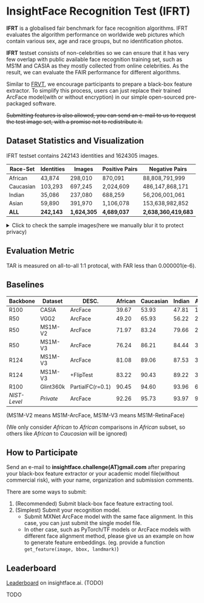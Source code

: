 # InsightFace Recognition Test (IFRT)
**IFRT** is a globalised fair benchmark for face recognition algorithms. IFRT evaluates the algorithm performance on worldwide web pictures which contain various sex, age and race groups, but no identification photos.

**IFRT** testset consists of non-celebrities so we can ensure that it has very few overlap with public available face recognition training set, such as MS1M and CASIA as they mostly collected from online celebrities. As the result, we can evaluate the FAIR performance for different algorithms.

Similar to [FRVT](https://www.nist.gov/programs-projects/face-recognition-vendor-test-frvt), we encourage participants to prepare a black-box feature extractor. To simplify this process, users can just replace their trained ArcFace model(with or without encryption) in our simple open-sourced pre-packaged software.

~~Submitting features is also allowed, you can send an e-mail to us to request the test image set, with a promise not to redistribute it.~~

## Dataset Statistics and Visualization

IFRT testset contains 242143 identities and 1624305 images.

| Race-Set     | Identities  | Images        |  Positive Pairs   | Negative Pairs        |
| -------      | ----------  | -----------   |  -----------      | -----------           |
| African      | 43,874      | 298,010       |  870,091          | 88,808,791,999        |
| Caucasian    | 103,293     | 697,245       |  2,024,609        | 486,147,868,171       |
| Indian       | 35,086      | 237,080       |  688,259          | 56,206,001,061        |
| Asian        | 59,890      | 391,970       |  1,106,078        | 153,638,982,852       |
| **ALL**      | **242,143** | **1,624,305** |  **4,689,037**    | **2,638,360,419,683** |

<details>
  <summary>Click to check the sample images(here we manually blur it to protect privacy) </summary>
  <img src="https://github.com/nttstar/insightface-resources/blob/master/images/ifrtsample_blur.jpg" alt="ifrtsample" width="640">
</details>

## Evaluation Metric

TAR is measured on all-to-all 1:1 protocal, with FAR less than 0.000001(e-6).

## Baselines

| Backbone     | Dataset     | DESC.   | African | Caucasian | Indian | Asian | ALL   |
| ------------ | ----------- | ------- | ----- | ----- | ------ | ----- | ----- |
| R100         | CASIA       | ArcFace | 39.67 | 53.93 | 47.81  | 16.17 | 37.53 |
| R50          | VGG2        | ArcFace | 49.20 | 65.93 | 56.22  | 27.15 | 47.13 |
| R50          | MS1M-V2     | ArcFace | 71.97 | 83.24 | 79.66  | 22.94 | 56.20 |
| R50          | MS1M-V3     | ArcFace | 76.24 | 86.21 | 84.44  | 37.43 | 71.02 |
| R124         | MS1M-V3     | ArcFace | 81.08 | 89.06 | 87.53  | 38.40 | 74.76 |
| R124         | MS1M-V3     | +FlipTest | 83.22 | 90.43 | 89.22  | 39.61 | 75.69 |
| R100	       | Glint360k   | PartialFC(r=0.1)| 90.45 | 94.60	| 93.96	| 63.91	| 88.23 |
| *NIST-Level* | *Private*   | ArcFace | 92.26 | 95.73 | 93.97  | 91.67 | 94.76 |

(MS1M-V2 means MS1M-ArcFace, MS1M-V3 means MS1M-RetinaFace)

(We only consider *African* to *African* comparisons in *African* subset, so others like *African* to *Caucasian* will be ignored)

## How to Participate

Send an e-mail to **insightface.challenge(AT)gmail.com** after preparing your black-box feature extractor or your academic model file(without commercial risk), with your name, organization and submission comments.

There are some ways to submit:

1. (Recommended) Submit black-box face feature extracting tool.
2. (Simplest) Submit your recognition model.
    * Submit MXNet ArcFace model with the same face alignment. In this case, you can just submit the single model file.
    * In other case, such as PyTorch/TF models or ArcFace models with different face alignment method, please give us an example on how to generate feature embeddings. (eg. provide a function `get_feature(image, bbox, landmark)`)

## Leaderboard

[Leaderboard](http://insightface.ai/IFRT) on insightface.ai. (TODO)

TODO
